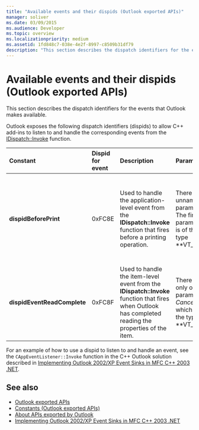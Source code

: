 ```yaml
---
title: "Available events and their dispids (Outlook exported APIs)"
manager: soliver
ms.date: 03/09/2015
ms.audience: Developer
ms.topic: overview
ms.localizationpriority: medium
ms.assetid: 1fd848c7-038e-4e2f-8997-c8509b31df79
description: "This section describes the dispatch identifiers for the events that Outlook makes available."
---
```


# Available events and their dispids (Outlook exported APIs)

This section describes the dispatch identifiers for the events that Outlook makes available.
  
Outlook exposes the following dispatch identifiers (dispids) to allow C++ add-ins to listen to and handle the corresponding events from the [IDispatch::Invoke](https://docs.microsoft.com/previous-versions/windows/desktop/api/oaidl/nf-oaidl-idispatch-invoke) function. 
  
|**Constant**|**Dispid for event**|**Description**|**Parameters**|**Remarks**|
|:-----|:-----|:-----|:-----|:-----|
|**dispidBeforePrint** <br/> |0xFC8E  <br/> |Used to handle the application-level event from the **IDispatch::Invoke** function that fires before a printing operation.  <br/> | There are 2 unnamed parameters:  <br/>  The first parameter is of the type **VT_BOOL|VT_BREF**. Return **VARIANT_TRUE** in this parameter to cancel the event.  <br/>  The second parameter is not used and should be ignored.  <br/> |This dispid is available since Outlook 2010.  <br/> |
|**dispidEventReadComplete** <br/> |0xFC8F  <br/> |Used to handle the item-level event from the **IDispatch::Invoke** function that fires when Outlook has completed reading the properties of the item.  <br/> |There is only one parameter  _Cancel_ which is of the type **VT_BOOL|VT_BREF**. Return **VARIANT_TRUE** in this parameter to cancel the read operation.  <br/> |This dispid is available since Outlook 2010.  <br/> This event corresponds to the Exchange Client Extensions (ECE) event **IExchExtMessageEvents::OnReadComplete**, and also to the **ReadComplete** event that has been added to the object model since Outlook 2013.  <br/> |
   
For an example of how to use a dispid to listen to and handle an event, see the  `CAppEventListener::Invoke` function in the C++ Outlook solution described in [Implementing Outlook 2002/XP Event Sinks in MFC C++ 2003 .NET](https://www.codeproject.com/Articles/4230/Implementing-Outlook-2002-XP-Event-Sinks-in-MFC-C).
  
## See also

- [Outlook exported APIs](outlook-exported-apis.md)
- [Constants (Outlook exported APIs)](constants-outlook-exported-apis.md)
- [About APIs exported by Outlook](about-apis-exported-by-outlook.md)
- [Implementing Outlook 2002/XP Event Sinks in MFC C++ 2003 .NET](https://www.codeproject.com/Articles/4230/Implementing-Outlook-2002-XP-Event-Sinks-in-MFC-C)

